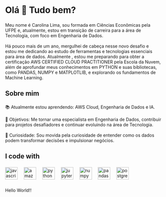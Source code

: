 <h1 align="left">Olá 👋 Tudo bem?</h1>

###

<p align="left">Meu nome é Carolina Lima, sou formada em Ciências Econômicas pela UFPE e, atualmente, estou em transição de carreira para a área de Tecnologia, com foco em Engenharia de Dados.<br><br>Há pouco mais de um ano, mergulhei de cabeça nesse novo desafio e estou me dedicando ao estudo de ferramentas e tecnologias essenciais para área de dados. Atualmente , estou me preparando para obter a certificação AWS CERTIFIED CLOUD PRACTITIONER pela Escola da Nuvem, além de aprofundar meus conhecimentos em PYTHON e suas bibliotecas, como PANDAS, NUMPY e MATPLOTLIB, e explorando os fundamentos de Machine Learning.</p>

###

<h2 align="left">Sobre mim</h2>

###

<p align="left">📚 Atualmente estou aprendendo: AWS Cloud, Engenharia de Dados e IA.<br><br>🎯 Objetivos: Me tornar uma especialista em Engenharia de Dados, contribuir para projetos desafiadores  e continuar evoluindo na área de Tecnologia.<br><br>🎲 Curiosidade: Sou movida pela curiosidade de entender como os dados podem transformar decisões e impulsionar negócios.</p>

###

<h2 align="left">I code with</h2>

###

<div align="left">
  <img src="https://cdn.jsdelivr.net/gh/devicons/devicon/icons/javascript/javascript-original.svg" height="40" alt="javascript logo"  />
  <img width="12" />
  <img src="https://cdn.jsdelivr.net/gh/devicons/devicon/icons/amazonwebservices/amazonwebservices-line-wordmark.svg" height="40" alt="amazonwebservices logo"  />
  <img width="12" />
  <img src="https://cdn.jsdelivr.net/gh/devicons/devicon/icons/python/python-original.svg" height="40" alt="python logo"  />
  <img width="12" />
  <img src="https://cdn.jsdelivr.net/gh/devicons/devicon/icons/jupyter/jupyter-original.svg" height="40" alt="jupyter logo"  />
  <img width="12" />
  <img src="https://cdn.jsdelivr.net/gh/devicons/devicon/icons/numpy/numpy-original.svg" height="40" alt="numpy logo"  />
  <img width="12" />
  <img src="https://cdn.jsdelivr.net/gh/devicons/devicon/icons/pandas/pandas-original.svg" height="40" alt="pandas logo"  />
  <img width="12" />
  <img src="https://cdn.jsdelivr.net/gh/devicons/devicon/icons/postgresql/postgresql-original.svg" height="40" alt="postgresql logo"  />
</div>

###

<p align="left">Hello World!!</p>

###
